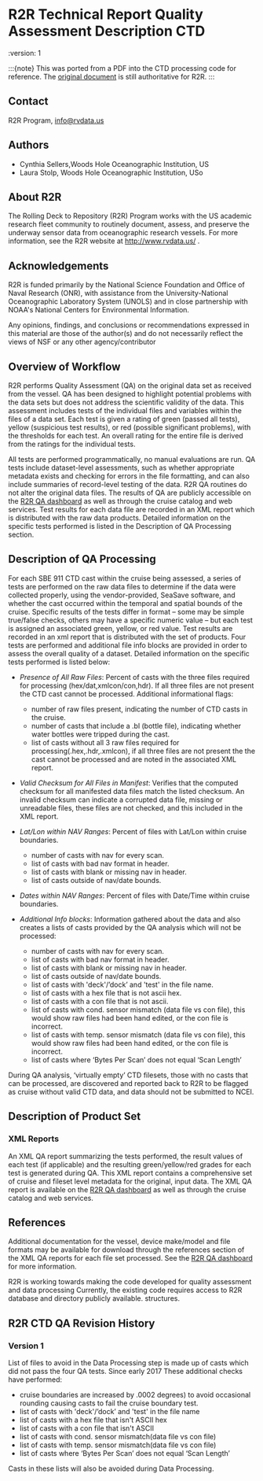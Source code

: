 # R2R Technical Report Quality Assessment Description CTD
:version: 1

:::{note}
This was ported from a PDF into the CTD processing code for reference.
The [original document](https://service.rvdata.us/docs/qa_docs/CTD/R2R_CTD_QualityAssessment_Description.pdf) is still authoritative for R2R.
:::

## Contact
R2R Program, info@rvdata.us

## Authors
* Cynthia Sellers,Woods Hole Oceanographic Institution, US
* Laura Stolp, Woods Hole Oceanographic Institution, USo

## About R2R
The Rolling Deck to Repository (R2R) Program works with the US academic research fleet
community to routinely document, assess, and preserve the underway sensor data from
oceanographic research vessels. For more information, see the R2R website at
http://www.rvdata.us/ .

## Acknowledgements
R2R is funded primarily by the National Science Foundation and Office of Naval Research
(ONR), with assistance from the University-National Oceanographic Laboratory System
(UNOLS) and in close partnership with NOAA's National Centers for Environmental Information.

Any opinions, findings, and conclusions or recommendations expressed in this material are
those of the author(s) and do not necessarily reflect the views of NSF or any other
agency/contributor

## Overview of Workflow
R2R performs Quality Assessment (QA) on the original data set as received from the vessel. QA
has been designed to highlight potential problems with the data sets but does not address the
scientific validity of the data. This assessment includes tests of the individual files and variables
within the files of a data set. Each test is given a rating of green (passed all tests), yellow
(suspicious test results), or red (possible significant problems), with the thresholds for each test.
An overall rating for the entire file is derived from the ratings for the individual tests.

All tests are performed programmatically, no manual evaluations are run. QA tests include
dataset-level assessments, such as whether appropriate metadata exists and checking for
errors in the file formatting, and can also include summaries of record-level testing of the data.
R2R QA routines do not alter the original data files. The results of QA are publicly accessible
on the [R2R QA dashboard](http://get.rvdata.us/qa_inc/?view=verbose) as well as through the cruise catalog and web services. Test results
for each data file are recorded in an XML report which is distributed with the raw data products.
Detailed information on the specific tests performed is listed in the Description of QA Processing
section.

## Description of QA Processing
For each SBE 911 CTD cast within the cruise being assessed, a series of tests are performed
on the raw data files to determine if the data were collected properly, using the vendor-provided,
SeaSave software, and whether the cast occurred within the temporal and spatial bounds of the
cruise. Specific results of the tests differ in format – some may be simple true/false checks,
others may have a specific numeric value – but each test is assigned an associated green,
yellow, or red value. Test results are recorded in an xml report that is distributed with the set of
products. Four tests are performed and additional file info blocks are provided in order to
assess the overall quality of a dataset. Detailed information on the specific tests performed is
listed below:

* _Presence of All Raw Files_: Percent of casts with the three files required for processing (hex/dat,xmlcon/con,hdr). If all three files are not present the CTD cast cannot be processed. Additional informational flags:

    * number of raw files present, indicating the number of CTD casts in the cruise.
    * number of casts that include a .bl (bottle file), indicating whether water bottles were tripped during the cast.
    * list of casts without all 3 raw files required for processing(.hex,.hdr,.xmlcon), if all three files are not present the the cast cannot be processed and are noted in the associated XML report.

* _Valid Checksum for All Files in Manifest_: Verifies that the computed checksum for all manifested data files match the listed checksum. An invalid checksum can indicate a corrupted data file, missing or unreadable files, these files are not checked, and this included in the XML report.
* _Lat/Lon within NAV Ranges_: Percent of files with Lat/Lon within cruise boundaries.

    * number of casts with nav for every scan.
    * list of casts with bad nav format in header.
    * list of casts with blank or missing nav in header.
    * list of casts outside of nav/date bounds.

* _Dates within NAV Ranges_: Percent of files with Date/Time within cruise boundaries.
* _Additional Info blocks_: Information gathered about the data and also creates a lists of casts provided by the QA analysis which will not be processed:

    * number of casts with nav for every scan.
    * list of casts with bad nav format in header.
    * list of casts with blank or missing nav in header.
    * list of casts outside of nav/date bounds.
    * list of casts with 'deck'/’dock’ and 'test' in the file name.
    * list of casts with a hex file that is not ascii hex.
    * list of casts with a con file that is not ascii.
    * list of casts with cond. sensor mismatch (data file vs con file), this would show raw files had been hand edited, or the con file is incorrect.
    * list of casts with temp. sensor mismatch (data file vs con file), this would show raw files had been hand edited, or the con file is incorrect.
    * list of casts where ‘Bytes Per Scan’ does not equal ‘Scan Length’

During QA analysis, ‘virtually empty’ CTD filesets, those with no casts that can be processed, are discovered and reported back to R2R to be flagged as cruise without valid CTD data, and data should not be submitted to NCEI.

## Description of Product Set

### XML Reports
An XML QA report summarizing the tests performed, the result values of each test (if applicable) and the resulting green/yellow/red grades for each test is generated during QA. This XML report contains a comprehensive set of cruise and fileset level metadata for the original, input data. The XML QA report is available on the [R2R QA dashboard](http://get.rvdata.us/qa_inc/?view=verbose) as well as through the cruise catalog and web services.

## References
Additional documentation for the vessel, device make/model and file formats may be available
for download through the references section of the XML QA reports for each file set processed.
See the [R2R QA dashboard](http://get.rvdata.us/qa_inc/?view=verbose) for more information.

R2R is working towards making the code developed for quality assessment and data processing
Currently, the existing code requires access to R2R database and directory
publicly available. structures.

## R2R CTD QA Revision History
### Version 1
List of files to avoid in the Data Processing step is made up of casts which did not pass the four
QA tests.
Since early 2017 These additional checks have performed:

* cruise boundaries are increased by .0002 degrees) to avoid occasional rounding causing casts to fail the cruise boundary test.
* list of casts with 'deck'/’dock’ and 'test' in the file name
* list of casts with a hex file that isn't ASCII hex
* list of casts with a con file that isn't ASCII
* list of casts with cond. sensor mismatch(data file vs con file)
* list of casts with temp. sensor mismatch(data file vs con file)
* list of casts where ‘Bytes Per Scan’ does not equal ‘Scan Length’

Casts in these lists will also be avoided during Data Processing.